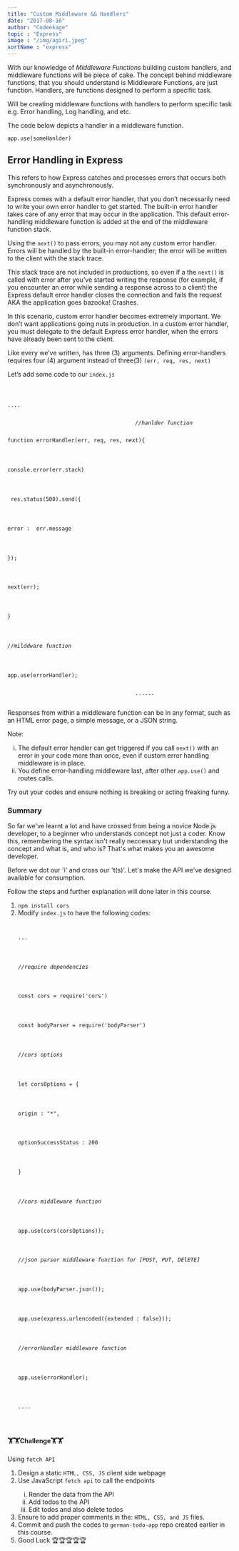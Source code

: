 ```yaml
---
title: "Custom Middleware && Handlers"
date: "2017-08-10"
author: "Codeekage"
topic : "Express"
image : "/img/agiri.jpeg"
sortName : "express"
---
```


<div id="middleware-and-handlers">
                     <!--    <h3><i class="fa fa-link"></i>Custom Functions and Handlers</h3> -->
                        <p>With our knowledge of <i>Middleware Functions</i> building custom handlers, and middleware
                            functions will be piece of cake. The concept behind middleware functions, that you should
                            understand is Middleware Functions, are just function. Handlers, are functions designed to
                            perform a specific task. </p>
                        <p>Will be creating middleware functions with handlers to perform specific task e.g. Error
                            handling, Log handling, and etc.</p>
                        <p>The code below depicts a handler in a middleware function. </p>
                        <div class="code-area"><code>app.<fnc>use</fnc>(someHanlder)</code></div>
                    </div>

<div id="express-error-handling">
                        <h2><i class="fa fa-link"></i>Error Handling in Express</h2>
                        <p>This refers to how Express catches and processes errors that occurs both synchronously
                            and
                            asynchronously. </p>
                        <p>Express comes with a default error handler, that you don’t necessarily need to write
                            your own error handler to get started. The built-in error handler takes care of any
                            error that may occur in the application. This default error-handling middleware
                            function is added at the end of the middleware function stack. </p>
                        <p>Using the <code>next()</code> to pass errors, you may not any custom error handler.
                            Errors
                            will be handled by the built-in error-handler; the error will be written to the client
                            with the stack trace. </p>
                        <p>This stack trace are not included in productions, so even if a the <code>next()</code>
                            is
                            called with error after you’ve started writing the response (for example, if you
                            encounter an error while sending a response across to a client) the Express default
                            error handler closes the connection and fails the request AKA the application goes
                            bazooka! Crashes. </p>
                        <p>In this scenario, custom error handler becomes extremely important. We don’t want
                            applications going nuts in production. In a custom error handler, you must delegate to
                            the default Express error handler, when the errors have already been sent to the
                            client. </p>
                        <p><!-- Coach kindly clarify your thoughts here -->Like every we’ve written, has three (3) arguments. Defining error-handlers requires
                            four (4) argument instead of three(3) <code>(err, req, res, next)</code></p>
                        <p>Let’s add some code to our <code>index.js</code></p>
                        <div class="code-area">
                            <code>
                                        <p>....</p>
                                        <comment><i>//hanlder function</i></comment>
                                        <p>function <fnc>errorHandler(</fnc>err, req, res, next<fnc>){</fnc></p>
                                            <p class="inner-1"><props>console</props>.<fnc>error</fnc>(err.stack)</p>
                                            <p class="inner-1"> res.<const>status(<num>500</num>)</const>.<fnc>send</fnc>({</p>
                                                <p class="inner-2"><string>error : </string> err.message</p>
                                                <p class="inner-1">});</p>
                                                <p class="inner-1"><fnc>next</fnc>(err);</p>
                                        <p>}</p>
                                        <p><comment><i>//milddware function</i></comment></p>
                                        <p>app.<fnc>use</fnc>(errorHandler);</p>
                                        ......
                                    </code>
                        </div>
                        <p>Responses from within a middleware function can be in any format, such as an HTML error
                            page, a simple message, or a JSON string. </p>
                        <p>Note:</p>
                        <ol type="i">
                            <li>The default error handler can get triggered if you call <code>next()</code> with an
                                error in your code more than once, even if custom error handling middleware is in
                                place. </li>
                            <li>You define error-handling middleware last, after other <code>app.use()</code> and
                                routes calls.</li>
                        </ol>
                        <p>Try out your codes and ensure nothing is breaking or acting freaking funny.</p>
                    </div>
                    <div id="summary">
                        <h3><i class="fa fa-link"></i>Summary</h3>
                        <p>So far we've learnt a lot and have crossed from being a novice Node.js developer,
                            to a beginner who understands concept not just a coder. Know this, remembering the syntax
                            isn't really neccessary
                            but understanding the concept and what is, and who is? That's what makes you an awesome
                            developer.
                        </p>
                        <p>Before we dot our 'i' and cross our 't(s)'. Let's make the API we've designed
                            available for consumption.
                        </p>
                        <p>Follow the steps and further explanation will done later in this course.</p>
                        <ol>
                            <li><code>npm install cors</code></li>
                            <li>Modify <code>index.js</code> to have the following codes: </li>
                            <div class="code-area"><code>
                                <p>...</p>
                                <p><comment><i>//require dependencies</i></comment></p>
                                <p><const>const</const> cors = <fnc>require</fnc>(<string>'cors'</string>)</p>
                                <p><const>const</const> bodyParser = <fnc>require</fnc>(<string>'bodyParser'</string>)</p>
                                <p><comment><i>//cors options</i></comment></p>
                                <p><const>let</const> corsOptions <fnc>=</fnc> {</p>
                                    <p class="inner-1"><props>origin :</props> <string>"*"</string>,</p>
                                    <p class="inner-1"><props>optionSuccessStatus :</props> <num>200</num></p>
                                <p>}</p>
                                <p><comment><i>//cors middleware function</i></comment></p>
                                <p>app.<fnc>use</fnc>(<fnc>cors</fnc>(corsOptions));</p>
                                <p><comment><i>//json parser middleware function for [POST, PUT, DElETE] </i></comment></p>
                                <p>app.<fnc>use</fnc>(bodyParser.<fnc>json</fnc>());</p>
                                <p>app.<fnc>use</fnc>(express.<fnc>urlencoded</fnc>({<props>extended : <num>false</num></props>}));</p>
                                <p><comment><i>//errorHandler middleware function</i></comment></p>
                                <p>app.<fnc>use</fnc>(errorHandler);</p>
                                <p>....</p>
                            </code></div>
                        </ol>
                        <h4>🏋️‍🏋️‍Challenge🏋️‍🏋️‍</h4>
                        <p>Using <code>fetch API</code></p>
                        <ol>
                            <li>Design a static <code>HTML, CSS, JS</code> client side webpage</li>
                            <li>Use JavaScript <code>fetch api</code> to call the endpoints</li>
                            <ol type="i">
                                <li>Render the data from the API</li>
                                <li>Add todos to the API</li>
                                <li>Edit todos and also delete todos</li>
                            </ol>
                            <li>Ensure to add proper comments in the: <code>HTML, CSS, and JS</code> files.</li>
                            <li>Commit and push the codes to <code>german-todo-app</code> repo created earlier in this
                                course.</li>
                            <li>Good Luck 🏆🏆🏆🏆🏆</li>
                        </ol>

</div>